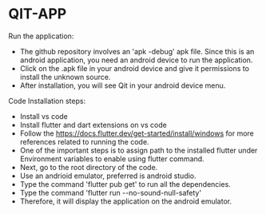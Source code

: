 # QIT-APP



Run the application:
- The github repository involves an 'apk -debug' apk file. Since this is an android application, you need an android device to run the application.
- Click on the .apk file in your android device and give it permissions to install the unknown source.
- After installation, you will see Qit in your android device menu.



Code Installation steps:

- Install vs code
- Install flutter and dart extensions on vs code
- Follow the https://docs.flutter.dev/get-started/install/windows for more references related to running the code.
- One of the important steps is to assign path to the installed flutter under Environment variables to enable using flutter command.
- Next, go to the root directory of the code.
- Use an andrioid emulator, preferred is android studio. 
- Type the command 'flutter pub get' to run all the dependencies.
- Type the command 'flutter run --no-sound-null-safety'
- Therefore, it will display the application on the android emulator.

